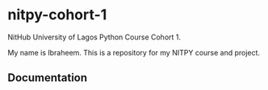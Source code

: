 # nitpy-cohort-1
NitHub University of Lagos Python Course Cohort 1.

My name is Ibraheem. This is a repository for my NITPY course and project.



## Documentation
